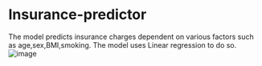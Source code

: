 # Insurance-predictor
The model predicts insurance charges dependent on various factors such as age,sex,BMI,smoking. The model uses Linear regression to do so.
![image](https://github.com/pahuni232004/Insurance-predictor/assets/53259638/1a9d120d-2728-432a-8d4a-5cd2b3efff1c)

